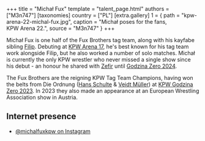 +++
title = "Michał Fux"
template = "talent_page.html"
authors = ["M3n747"]
[taxonomies]
country = ["PL"]
[extra.gallery]
1 = { path = "kpw-arena-22-michal-fux.jpg", caption = "Michał poses for the fans, KPW Arena 22.", source = "M3n747" }
+++

Michał Fux is one half of the Fux Brothers tag team, along with his kayfabe sibling [Filip](@/w/filip-fux.md).
Debuting at [KPW Arena 17](@/e/kpw/2021-08-21-kpw-arena-17-odrodzenie.md), he's best known for his tag team work alongside Filip, but he also worked a number of solo matches.
Michał is currently the only KPW wrestler who never missed a single show since his debut - an honour he shared with [Zefir](@/w/zefir.md) until [Godzina Zero 2024](@/e/kpw/2024-09-07-kpw-godzina-zero-2024.md).

The Fux Brothers are the reigning KPW Tag Team Champions, having won the belts from Die Ordnung ([Hans Schulte](@/w/hans-schulte.md) & [Veidt Müller](@/w/veit-mueller.md)) at [KPW Godzina Zero 2023](2023-08-18-kpw-godzina-zero-2023.md).
In 2023 they also made an appearance at an European Wrestling Association show in Austria.

## Internet presence

* [@michalfuxkpw on Instagram](https://www.instagram.com/michalfuxkpw/)